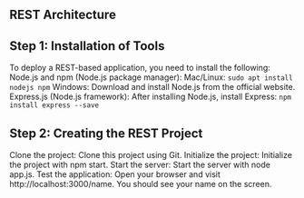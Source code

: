 ## REST Architecture
## Step 1: Installation of Tools
To deploy a REST-based application, you need to install the following:
Node.js and npm (Node.js package manager):
Mac/Linux: `sudo apt install nodejs npm`
Windows:
Download and install Node.js from the official website.
Express.js (Node.js framework):
After installing Node.js, install Express: `npm install express --save`
## Step 2: Creating the REST Project
Clone the project: Clone this project using Git.
Initialize the project: Initialize the project with npm start.
Start the server: Start the server with node app.js.
Test the application: Open your browser and visit http://localhost:3000/name. You should see your name on the screen.
